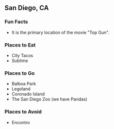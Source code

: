 ## San Diego, CA

### Fun Facts
- It is the primary location of the movie "Top Gun".

### Places to Eat
- City Tacos
- Sublime

### Places to Go
- Balboa Park
- Legoland
- Coronado Island
- The San Diego Zoo (we have Pandas)

### Places to Avoid
- Encontro
